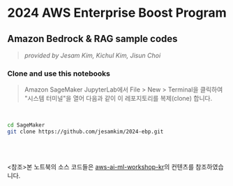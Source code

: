 # 2024 AWS Enterprise Boost Program

## Amazon Bedrock & RAG sample codes
> <i> provided by Jesam Kim, Kichul Kim, Jisun Choi</i>


### Clone and use this notebooks
> Amazon SageMaker JupyterLab에서 File > New > Terminal을 클릭하여 "시스템 터미널"을 열어 다음과 같이 이 레포지토리를 복제(clone) 합니다.
<br>


```bash
cd SageMaker
git clone https://github.com/jesamkim/2024-ebp.git

```

<br><br>

<참조>본 노트북의 소스 코드들은 [aws-ai-ml-workshop-kr](https://github.com/aws-samples/aws-ai-ml-workshop-kr)의 컨텐츠를 참조하였습니다.


